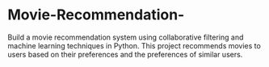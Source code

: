 # Movie-Recommendation-
Build a movie recommendation system using collaborative filtering and machine learning techniques in 
Python. This project recommends movies to users based on their preferences and the preferences of similar 
users.

